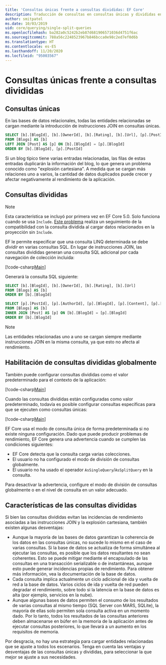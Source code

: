 ```yaml
---
title: 'Consultas únicas frente a consultas divididas: EF Core'
description: Traducción de consultas en consultas únicas y divididas en SQL con Entity Framework Core
author: smitpatel
ms.date: 10/03/2019
uid: core/querying/single-split-queries
ms.openlocfilehash: ba282a0c5242b2eb87d681906571036d4751f6ac
ms.sourcegitcommit: 788a56c2248523967b846bcca0e98c2ed7ef0d6b
ms.translationtype: HT
ms.contentlocale: es-ES
ms.lasthandoff: 11/20/2020
ms.locfileid: "95003567"
---
```

# <a name="single-vs-split-queries"></a>Consultas únicas frente a consultas divididas

## <a name="single-queries"></a>Consultas únicas

En las bases de datos relacionales, todas las entidades relacionadas se cargan mediante la introducción de instrucciones JOIN en consultas únicas.

```sql
SELECT [b].[BlogId], [b].[OwnerId], [b].[Rating], [b].[Url], [p].[PostId], [p].[AuthorId], [p].[BlogId], [p].[Content], [p].[Rating], [p].[Title]
FROM [Blogs] AS [b]
LEFT JOIN [Post] AS [p] ON [b].[BlogId] = [p].[BlogId]
ORDER BY [b].[BlogId], [p].[PostId]
```

Si un blog típico tiene varias entradas relacionadas, las filas de estas entradas duplicarán la información del blog, lo que genera un problema conocido como "explosión cartesiana". A medida que se cargan más relaciones uno a varios, la cantidad de datos duplicados puede crecer y afectar negativamente al rendimiento de la aplicación.

## <a name="split-queries"></a>Consultas divididas

> [!NOTE]
> Esta característica se incluyó por primera vez en EF Core 5.0. Solo funciona cuando se usa `Include`. [Este problema](https://github.com/dotnet/efcore/issues/21234) realiza un seguimiento de la compatibilidad con la consulta dividida al cargar datos relacionados en la proyección sin `Include`.

EF le permite especificar que una consulta LINQ determinada se debe *dividir* en varias consultas SQL. En lugar de instrucciones JOIN, las consultas divididas generan una consulta SQL adicional por cada navegación de colección incluida:

[!code-csharp[Main](../../../samples/core/Querying/RelatedData/Program.cs?name=AsSplitQuery&highlight=5)]

Generará la consulta SQL siguiente:

```sql
SELECT [b].[BlogId], [b].[OwnerId], [b].[Rating], [b].[Url]
FROM [Blogs] AS [b]
ORDER BY [b].[BlogId]

SELECT [p].[PostId], [p].[AuthorId], [p].[BlogId], [p].[Content], [p].[Rating], [p].[Title], [b].[BlogId]
FROM [Blogs] AS [b]
INNER JOIN [Post] AS [p] ON [b].[BlogId] = [p].[BlogId]
ORDER BY [b].[BlogId]
```

> [!NOTE]
> Las entidades relacionadas uno a uno se cargan siempre mediante instrucciones JOIN en la misma consulta, ya que esto no afecta al rendimiento.

## <a name="enabling-split-queries-globally"></a>Habilitación de consultas divididas globalmente

También puede configurar consultas divididas como el valor predeterminado para el contexto de la aplicación:

[!code-csharp[Main](../../../samples/core/Querying/RelatedData/SplitQueriesBloggingContext.cs?name=QuerySplittingBehaviorSplitQuery&highlight=6)]

Cuando las consultas divididas están configuradas como valor predeterminado, todavía es posible configurar consultas específicas para que se ejecuten como consultas únicas:

[!code-csharp[Main](../../../samples/core/Querying/RelatedData/Program.cs?name=AsSingleQuery&highlight=5)]

EF Core usa el modo de consulta única de forma predeterminada si no existe ninguna configuración. Dado que puede producir problemas de rendimiento, EF Core genera una advertencia cuando se cumplen las condiciones siguientes:

- EF Core detecta que la consulta carga varias colecciones.
- El usuario no ha configurado el modo de división de consultas globalmente.
- El usuario no ha usado el operador `AsSingleQuery`/`AsSplitQuery` en la consulta.

Para desactivar la advertencia, configure el modo de división de consultas globalmente o en el nivel de consulta en un valor adecuado.

## <a name="characteristics-of-split-queries"></a>Características de las consultas divididas

Si bien las consultas divididas evitan las incidencias de rendimiento asociadas a las instrucciones JOIN y la explosión cartesiana, también existen algunas desventajas:

- Aunque la mayoría de las bases de datos garantizan la coherencia de los datos en las consultas únicas, no sucede lo mismo en el caso de varias consultas. Si la base de datos se actualiza de forma simultánea al ejecutar las consultas, es posible que los datos resultantes no sean coherentes. Esto se puede mitigar mediante el encapsulado de las consultas en una transacción serializable o de instantáneas, aunque esto puede generar incidencias propias de rendimiento. Para obtener más información, vea la documentación de la base de datos.
- Cada consulta implica actualmente un ciclo adicional de ida y vuelta de red a la base de datos. Varios ciclos de ida y vuelta de red pueden degradar el rendimiento, sobre todo si la latencia en la base de datos es alta (por ejemplo, servicios en la nube).
- Aunque algunas bases de datos permiten el consumo de los resultados de varias consultas al mismo tiempo (SQL Server con MARS, SQLite), la mayoría de ellas solo permiten sola consulta activa en un momento dado. Por lo tanto, todos los resultados de las consultas anteriores deben almacenarse en búfer en la memoria de la aplicación antes de ejecutar consultas posteriores, lo que llevará a un aumento en los requisitos de memoria.

Por desgracia, no hay una estrategia para cargar entidades relacionadas que se ajuste a todos los escenarios. Tenga en cuenta las ventajas y desventajas de las consultas únicas y divididas, para seleccionar la que mejor se ajuste a sus necesidades.
